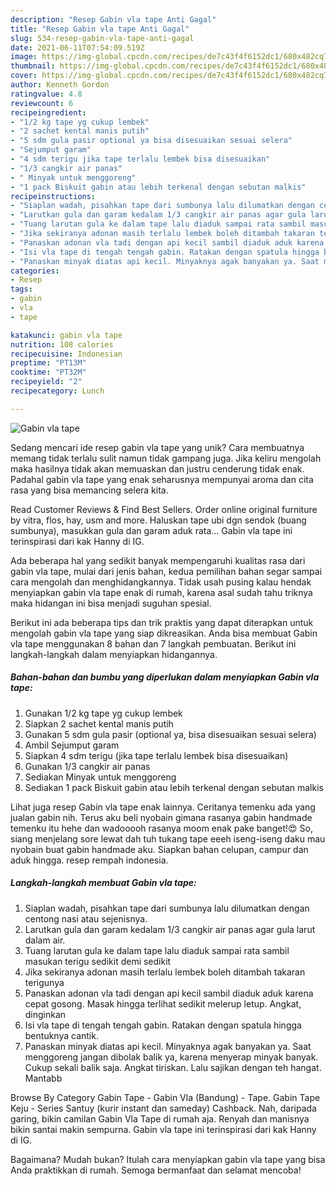 ```yaml
---
description: "Resep Gabin vla tape Anti Gagal"
title: "Resep Gabin vla tape Anti Gagal"
slug: 534-resep-gabin-vla-tape-anti-gagal
date: 2021-06-11T07:54:09.519Z
image: https://img-global.cpcdn.com/recipes/de7c43f4f6152dc1/680x482cq70/gabin-vla-tape-foto-resep-utama.jpg
thumbnail: https://img-global.cpcdn.com/recipes/de7c43f4f6152dc1/680x482cq70/gabin-vla-tape-foto-resep-utama.jpg
cover: https://img-global.cpcdn.com/recipes/de7c43f4f6152dc1/680x482cq70/gabin-vla-tape-foto-resep-utama.jpg
author: Kenneth Gordon
ratingvalue: 4.8
reviewcount: 6
recipeingredient:
- "1/2 kg tape yg cukup lembek"
- "2 sachet kental manis putih"
- "5 sdm gula pasir optional ya bisa disesuaikan sesuai selera"
- "Sejumput garam"
- "4 sdm terigu jika tape terlalu lembek bisa disesuaikan"
- "1/3 cangkir air panas"
- " Minyak untuk menggoreng"
- "1 pack Biskuit gabin atau lebih terkenal dengan sebutan malkis"
recipeinstructions:
- "Siaplan wadah, pisahkan tape dari sumbunya lalu dilumatkan dengan centong nasi atau sejenisnya."
- "Larutkan gula dan garam kedalam 1/3 cangkir air panas agar gula larut dalam air."
- "Tuang larutan gula ke dalam tape lalu diaduk sampai rata sambil masukan terigu sedikit demi sedikit"
- "Jika sekiranya adonan masih terlalu lembek boleh ditambah takaran terigunya"
- "Panaskan adonan vla tadi dengan api kecil sambil diaduk aduk karena cepat gosong. Masak hingga terlihat sedikit melerup letup. Angkat, dinginkan"
- "Isi vla tape di tengah tengah gabin. Ratakan dengan spatula hingga bentuknya cantik."
- "Panaskan minyak diatas api kecil. Minyaknya agak banyakan ya. Saat menggoreng jangan dibolak balik ya, karena menyerap minyak banyak. Cukup sekali balik saja. Angkat tiriskan. Lalu sajikan dengan teh hangat. Mantabb"
categories:
- Resep
tags:
- gabin
- vla
- tape

katakunci: gabin vla tape 
nutrition: 108 calories
recipecuisine: Indonesian
preptime: "PT13M"
cooktime: "PT32M"
recipeyield: "2"
recipecategory: Lunch

---
```



![Gabin vla tape](https://img-global.cpcdn.com/recipes/de7c43f4f6152dc1/680x482cq70/gabin-vla-tape-foto-resep-utama.jpg)

Sedang mencari ide resep gabin vla tape yang unik? Cara membuatnya memang tidak terlalu sulit namun tidak gampang juga. Jika keliru mengolah maka hasilnya tidak akan memuaskan dan justru cenderung tidak enak. Padahal gabin vla tape yang enak seharusnya mempunyai aroma dan cita rasa yang bisa memancing selera kita.

Read Customer Reviews &amp; Find Best Sellers. Order online original furniture by vitra, flos, hay, usm and more. Haluskan tape ubi dgn sendok (buang sumbunya), masukkan gula dan garam aduk rata… Gabin vla tape ini terinspirasi dari kak Hanny di IG.

Ada beberapa hal yang sedikit banyak mempengaruhi kualitas rasa dari gabin vla tape, mulai dari jenis bahan, kedua pemilihan bahan segar sampai cara mengolah dan menghidangkannya. Tidak usah pusing kalau hendak menyiapkan gabin vla tape enak di rumah, karena asal sudah tahu triknya maka hidangan ini bisa menjadi suguhan spesial.


Berikut ini ada beberapa tips dan trik praktis yang dapat diterapkan untuk mengolah gabin vla tape yang siap dikreasikan. Anda bisa membuat Gabin vla tape menggunakan 8 bahan dan 7 langkah pembuatan. Berikut ini langkah-langkah dalam menyiapkan hidangannya.

<!--inarticleads1-->

##### Bahan-bahan dan bumbu yang diperlukan dalam menyiapkan Gabin vla tape:

1. Gunakan 1/2 kg tape yg cukup lembek
1. Siapkan 2 sachet kental manis putih
1. Gunakan 5 sdm gula pasir (optional ya, bisa disesuaikan sesuai selera)
1. Ambil Sejumput garam
1. Siapkan 4 sdm terigu (jika tape terlalu lembek bisa disesuaikan)
1. Gunakan 1/3 cangkir air panas
1. Sediakan  Minyak untuk menggoreng
1. Sediakan 1 pack Biskuit gabin atau lebih terkenal dengan sebutan malkis


Lihat juga resep Gabin vla tape enak lainnya. Ceritanya temenku ada yang jualan gabin nih. Terus aku beli nyobain gimana rasanya gabin handmade temenku itu hehe dan wadooooh rasanya moom enak pake banget!😍 So, siang menjelang sore lewat dah tuh tukang tape eeeh iseng-iseng daku mau nyobain buat gabin handmade aku. Siapkan bahan celupan, campur dan aduk hingga. resep rempah indonesia. 

<!--inarticleads2-->

##### Langkah-langkah membuat Gabin vla tape:

1. Siaplan wadah, pisahkan tape dari sumbunya lalu dilumatkan dengan centong nasi atau sejenisnya.
1. Larutkan gula dan garam kedalam 1/3 cangkir air panas agar gula larut dalam air.
1. Tuang larutan gula ke dalam tape lalu diaduk sampai rata sambil masukan terigu sedikit demi sedikit
1. Jika sekiranya adonan masih terlalu lembek boleh ditambah takaran terigunya
1. Panaskan adonan vla tadi dengan api kecil sambil diaduk aduk karena cepat gosong. Masak hingga terlihat sedikit melerup letup. Angkat, dinginkan
1. Isi vla tape di tengah tengah gabin. Ratakan dengan spatula hingga bentuknya cantik.
1. Panaskan minyak diatas api kecil. Minyaknya agak banyakan ya. Saat menggoreng jangan dibolak balik ya, karena menyerap minyak banyak. Cukup sekali balik saja. Angkat tiriskan. Lalu sajikan dengan teh hangat. Mantabb


Browse By Category Gabin Tape - Gabin Vla (Bandung) - Tape. Gabin Tape Keju - Series Santuy (kurir instant dan sameday) Cashback. Nah, daripada garing, bikin camilan Gabin Vla Tape di rumah aja. Renyah dan manisnya bikin santai makin sempurna. Gabin vla tape ini terinspirasi dari kak Hanny di IG. 

Bagaimana? Mudah bukan? Itulah cara menyiapkan gabin vla tape yang bisa Anda praktikkan di rumah. Semoga bermanfaat dan selamat mencoba!
